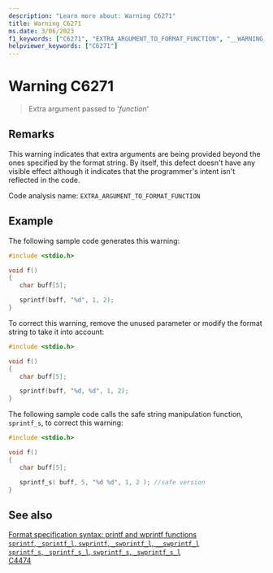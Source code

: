 ```yaml
---
description: "Learn more about: Warning C6271"
title: Warning C6271
ms.date: 3/06/2023
f1_keywords: ["C6271", "EXTRA_ARGUMENT_TO_FORMAT_FUNCTION", "__WARNING_EXTRA_ARGUMENT_TO_FORMAT_FUNCTION"]
helpviewer_keywords: ["C6271"]
---
```

# Warning C6271

> Extra argument passed to '*function*'

## Remarks

This warning indicates that extra arguments are being provided beyond the ones specified by the format string. By itself, this defect doesn't have any visible effect although it indicates that the programmer's intent isn't reflected in the code.

Code analysis name: `EXTRA_ARGUMENT_TO_FORMAT_FUNCTION`

## Example

The following sample code generates this warning:

```cpp
#include <stdio.h>

void f()
{
   char buff[5];

   sprintf(buff, "%d", 1, 2);
}
```

To correct this warning, remove the unused parameter or modify the format string to take it into account:

```cpp
#include <stdio.h>

void f()
{
   char buff[5];

   sprintf(buff, "%d, %d", 1, 2);
}
```

The following sample code calls the safe string manipulation function, `sprintf_s`, to correct this warning:

```cpp
#include <stdio.h>

void f()
{
   char buff[5];

   sprintf_s( buff, 5, "%d %d", 1, 2 ); //safe version
}
```

## See also

[Format specification syntax: printf and wprintf functions](../c-runtime-library/format-specification-syntax-printf-and-wprintf-functions.md)\
[`sprintf`, `_sprintf_l`, `swprintf`, `_swprintf_l`, `__swprintf_l`](../c-runtime-library/reference/sprintf-sprintf-l-swprintf-swprintf-l-swprintf-l.md)\
[`sprintf_s`, `_sprintf_s_l`, `swprintf_s`, `_swprintf_s_l`](../c-runtime-library/reference/sprintf-s-sprintf-s-l-swprintf-s-swprintf-s-l.md)\
[C4474](../error-messages/compiler-warnings/compiler-warnings-c4400-through-c4599.md)
